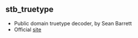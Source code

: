 ## stb_truetype
- Public domain truetype decoder, by Sean Barrett
- Official [site](http://nothings.org)

